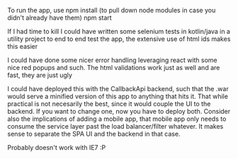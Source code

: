 To run the app, use
npm install (to pull down node modules in case you didn't already have them)
npm start

If I had time to kill I could have written some selenium tests in kotlin/java in a utility project to end to end test the app, the extensive use of html ids makes this easier

 I could have done some nicer error handling leveraging react with some nice red popups and such. The html validations work just as well and are fast, they are just ugly

I could have deployed this with the CallbackApi backend, such that the .war would serve a minified version of this app to anything that hits it.
That while practical is not necesarily the best, since it would couple the UI to the backend. If you want to change one, now you have to deploy both.
Consider also the implications of adding a mobile app, that mobile app only needs to consume the service layer past the load balancer/filter whatever.
It makes sense to separate the SPA UI and the backend in that case.

Probably doesn't work with IE7 :P